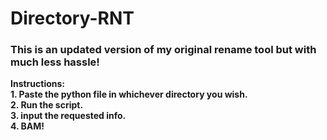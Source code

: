# Directory-RNT
<h3>This is an updated version of my original rename tool but with much less hassle!</h3>
<b>  Instructions:<b><br>
1. Paste the python file in whichever directory you wish. <br>
2. Run the script. <br>
3. input the requested info.<br>
4. BAM!

